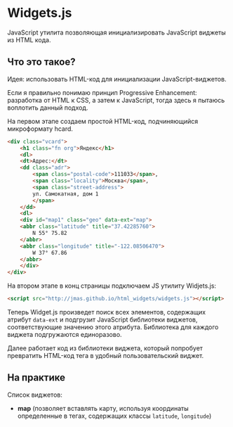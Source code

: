 # Widgets.js

JavaScript утилита позволяющая инициализировать JavaScript виджеты из HTML кода.

## Что это такое?

Идея: использовать HTML-код для инициализации JavaScript-виджетов.

Если я правильно понимаю принцип Progressive Enhancement: разработка от HTML к CSS, а затем к JavaScript, тогда здесь я пытаюсь воплотить данный подход.

На первом этапе создаем простой HTML-код, подчиняющийся микроформату hcard.

```html
<div class="vcard">
    <h1 class="fn org">Яндекс</h1>
    <dl>
	<dt>Адрес:</dt>
	<dd class="adr">
	    <span class="postal-code">111033</span>,
	    <span class="locality">Москва</span>,
	    <span class="street-address">
		ул. Самокатная, дом 1
	    </span>
	</dd>
    <dl>
    <div id="map1" class="geo" data-ext="map">
	<abbr class="latitude" title="37.42285760">
	    N 55° 75.82
	</abbr>
	<abbr class="longitude" title="-122.08506470">
	    W 37° 67.86
	</abbr>
    </div>
</div>
```

На втором этапе в конц страницы подключаем JS утилиту Widjets.js:

```html
<script src="http://jmas.github.io/html_widgets/widgets.js"></script>
```

Теперь Widget.js произведет поиск всех элементов, содержащих атрибут ``data-ext`` и подгрузит JavaScript библиотеки виджетов, соответствующие значению этого атрибута. Библиотека для каждого виджета подгружаются единоразово.

Далее работает код из библиотеки виджета, который попробует превратить HTML-код тега в удобный пользовательский виджет.

## На практике

Список виджетов:

* **map** (позволяет вставлять карту, используя координаты определенные в тегах, содержащих классы ``latitude``, ``longitude``)
